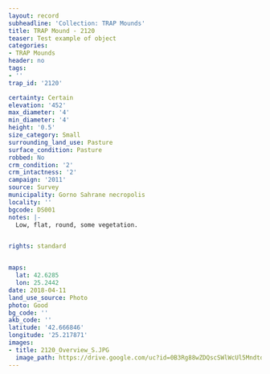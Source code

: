 ```yaml
---
layout: record
subheadline: 'Collection: TRAP Mounds'
title: TRAP Mound - 2120
teaser: Test example of object
categories:
- TRAP Mounds
header: no
tags:
- ''
trap_id: '2120'

certainty: Certain
elevation: '452'
max_diameter: '4'
min_diameter: '4'
height: '0.5'
size_category: Small
surrounding_land_use: Pasture
surface_condition: Pasture
robbed: No
crm_condition: '2'
crm_intactness: '2'
campaign: '2011'
source: Survey
municipality: Gorno Sahrane necropolis
locality: ''
bgcode: DS001
notes: |-
  Low, flat, round, some vegetation.


rights: standard


maps:
  lat: 42.6285
  lon: 25.2442
date: 2018-04-11
land_use_source: Photo
photo: Good
bg_code: ''
akb_code: ''
latitude: '42.666846'
longitude: '25.217871'
images:
- title: 2120_Overview_S.JPG
  image_path: https://drive.google.com/uc?id=0B3Rg88wZDQscSWlWcUl5MndtdGc
---
```

